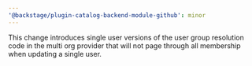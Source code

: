 ```yaml
---
'@backstage/plugin-catalog-backend-module-github': minor
---
```


This change introduces single user versions of the user group resolution code in the multi org provider that will not page through all membership when updating a single user.
